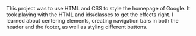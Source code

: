 This project was to use HTML and CSS to style the homepage of Google. It took playing with the HTML and ids/classes to get the effects right. I learned about centering elements, creating navigation bars in both the header and the footer, as well as styling different buttons. 